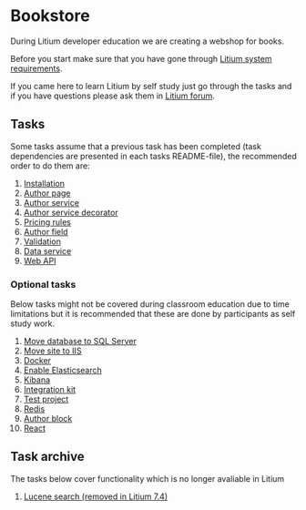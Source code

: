 # Bookstore

During Litium developer education we are creating a webshop for books.

Before you start make sure that you have gone through [Litium system requirements](https://docs.litium.com/documentation/get-started/system-requirements).

If you came here to learn Litium by self study just go through the tasks and if you have questions please ask them in [Litium forum](https://forum.litium.com/). 

## Tasks

Some tasks assume that a previous task has been completed (task dependencies are presented in each tasks README-file), the recommended order to do them are:

1. [Installation](./Installation)
1. [Author page](./Author%20page)
1. [Author service](./Author%20service)
1. [Author service decorator](./Author%20service%20decorator)
1. [Pricing rules](./Pricing%20rules)
1. [Author field](./Author%20field)
1. [Validation](./Validation)
1. [Data service](./Data%20service)
1. [Web API](./Web%20API)

### Optional tasks

Below tasks might not be covered during classroom education due to time limitations but it is recommended that these are done by participants as self study work.

1. [Move database to SQL Server](./Move%20database%20to%20SQL%20Server)
1. [Move site to IIS](./Move%20site%20to%20IIS)
1. [Docker](./Docker)
1. [Enable Elasticsearch](./Enable%20Elasticsearch)
1. [Kibana](./Kibana)
1. [Integration kit](./Integration%20kit)
1. [Test project](./Test%20project)
1. [Redis](./Redis)
1. [Author block](./Author%20block)
1. [React](./React)

## Task archive

The tasks below cover functionality which is no longer avaliable in Litium

1. [Lucene search (removed in Litium 7.4)](./Lucene%20search)